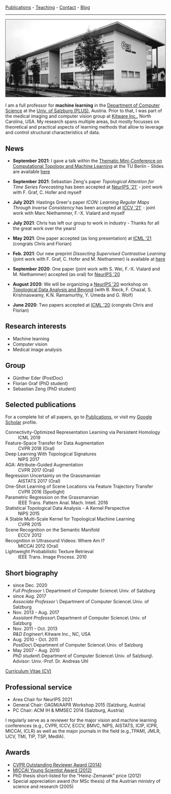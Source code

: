 <link href="//maxcdn.bootstrapcdn.com/font-awesome/4.2.0/css/font-awesome.min.css" rel="stylesheet">

[Publications](publications) - [Teaching](https://github.com/rkwitt/teaching) - [Contact](contact) - [Blog](blog)

* * *

![](uni.png)

I am a full professor for **machine learning** in the [Department of Computer Science](https://informatik.uni-salzburg.at/) at the
[Univ. of Salzburg (PLUS)](https://www.uni-salzburg.at/), Austria. Prior to that, I was part of the medical imaging and computer vision group at [Kitware Inc.](https://www.kitware.com/), North Carolina, USA. My research spans multiple areas, but mostly focusses on theoretical and practical aspects of learning methods that allow to leverage and control structural characteristics of data.

## News

- **September 2021**: I gave a talk within the [Thematic Mini-Conference on Computational Topology and Machine Learning](https://www3.math.tu-berlin.de/mathplus/TES-Summer2021/) at the TU Berlin - Slides are available [here](http://www.rkwitt.org/media/files/TUBerlin_270921.pdf)

- **September 2021**: Sebastian Zeng's paper *Topological Attention for Time Series Forecasting* has been accepted at [NeurIPS '21'](https://nips.cc/Conferences/2021/) - joint work with F. Graf, C. Hofer and myself   

- **July 2021**: Hastings Greer's paper *ICON: Learning Regular Maps Through Inverse Consistency* has been accepted at [ICCV '21'](http://iccv2021.thecvf.com/home) - joint work with Marc Niethammer, F.-X. Vialard and myself

- **July 2021**: Chris has left our group to work in industry - Thanks for all the great work over the years!

- **May 2021**: One paper accepted (as long presentation) at [ICML '21](https://icml.cc/) (congrats Chris and Florian)      

- **Feb. 2021**: Our new preprint *Dissecting Supervised Contrastive Learning* (joint work with F. Graf, C. Hofer and M. Niethammer) is available at [here](https://arxiv.org/abs/2102.08817)

- **September 2020**: One paper (joint work with S. Wei, F.-X. Vialard and M. Niethammer) accepted (as oral) for [NeurIPS '20](https://neurips.cc)

- **August 2020**: We will be organizing a [NeurIPS '20](https://nips.cc/Conferences/2020/) workshop on [Topological Data Analysis and Beyond](https://nips.cc/Conferences/2020/Schedule?showEvent=16159) (with B. Rieck, F. Chazal, S. Krishnaswamy, K.N. Ramamurthy, Y. Umeda and G. Wolf)

- **June 2020**: Two papers accepted at [ICML '20](https://icml.cc/Conferences/2020/) (congrats Chris and Florian)

## Research interests

- Machine learning
- Computer vision
- Medical image analysis

## Group

- Günther Eder (PostDoc)
- Florian Graf (PhD student)
- Sebastian Zeng (PhD student)

## Selected publications

For a complete list of all papers, go to [Publications](publications), or
visit my [Google Scholar](https://scholar.google.at/citations?user=sfGFi6UAAAAJ&hl=de) profile.


<dl>
<dt>
<a href="http://proceedings.mlr.press/v97/hofer19a.html">
<i class="fa fa-file-pdf-o" aria-hidden="true"></i></a>
Connectivity-Optimized Representation Learning via Persistent Homology</dt>
<dd>ICML 2019</dd>    

<dt>
<a href="http://openaccess.thecvf.com/content_cvpr_2018/papers/Liu_Feature_Space_Transfer_CVPR_2018_paper.pdf">
<i class="fa fa-file-pdf-o" aria-hidden="true"></i></a>
Feature-Space Transfer for Data Augmentation</dt>
<dd>CVPR 2018 (Oral)</dd>     

<dt>
<a href="https://arxiv.org/abs/1707.04041">
<i class="fa fa-file-pdf-o" aria-hidden="true"></i></a>
Deep Learning With Topological Signatures</dt>
<dd>NIPS 2017</dd>

<dt>
<a href="https://arxiv.org/abs/1612.02559">
<i class="fa fa-file-pdf-o" aria-hidden="true"></i></a>
AGA: Attribute-Guided Augmentation</dt>
<dd>CVPR 2017 (Oral)</dd>


<dt>
<a href="http://proceedings.mlr.press/v54/hong17b/hong17b.pdf">
<i class="fa fa-file-pdf-o" aria-hidden="true"></i></a>
Regression Uncertainty on the Grassmannian</dt>
<dd>AISTATS 2017 (Oral)</dd>


<dt>
<a href="http://openaccess.thecvf.com/content_cvpr_2016/papers/Kwitt_One-Shot_Learning_of_CVPR_2016_paper.pdf">
<i class="fa fa-file-pdf-o" aria-hidden="true"></i></a>
One-Shot Learning of Scene Locations via Feature Trajectory Transfer</dt>
<dd>CVPR 2016 (Spotlight)</dd>

<dt>
<a href="https://ieeexplore.ieee.org/document/7378521">
<i class="fa fa-file-pdf-o" aria-hidden="true"></i></a>  
Parametric Regression on the Grassmannian</dt>
<dd>IEEE Trans. Pattern Anal. Mach. Intell. 2016</dd>

<dt>
<a href="http://papers.nips.cc/paper/5887-statistical-topological-data-analysis-a-kernel-perspective">
<i class="fa fa-file-pdf-o" aria-hidden="true"></i></a>
Statistical Topological Data Analysis - A Kernel Perspective</dt>
<dd>NIPS 2015</dd>

<dt>
<a href="http://www.cv-foundation.org/openaccess/content_cvpr_2015/papers/Reininghaus_A_Stable_Multi-Scale_2015_CVPR_paper.pdf">
<i class="fa fa-file-pdf-o" aria-hidden="true"></i></a>
A Stable Multi-Scale Kernel for Topological Machine Learning</dt>
<dd>CVPR 2015</dd>

<dt>
<a href="http://www.cvpapers.com/papers/SceneRecognition-eccv2012.pdf">
<i class="fa fa-file-pdf-o" aria-hidden="true"></i></a>
Scene Recognition on the Semantic Manifold</dt>
<dd> ECCV 2012</dd>

<dt>
<a href="https://www.ncbi.nlm.nih.gov/pubmed/23286117">
<i class="fa fa-file-pdf-o" aria-hidden="true"></i></a>
Recognition in Ultrasound Videos: Where Am I?</dt>
<dd>MICCAI 2012 (Oral)</dd>

<dt>
<a href="https://ieeexplore.ieee.org/document/5238618">
<i class="fa fa-file-pdf-o" aria-hidden="true"></i></a>
Lightweight Probabilistic Texture Retrieval</dt>
<dd>IEEE Trans. Image Process. 2010</dd>
</dl>

## Short biography

- since Dec. 2020  
*Full Professor* \\
Department of Computer Science\\
Univ. of Salzburg
- since Aug. 2017  
*Associate Professor* \\
Department of Computer Science\\
Univ. of Salzburg
- Nov. 2013 - Aug. 2017  
*Assistant Professor*\\
Department of Computer Science\\
Univ. of Salzburg
- Nov. 2011 - Oct. 2013   
*R&D Engineer*\\
Kitware Inc., NC, USA
- Aug. 2010 - Oct. 2011   
*PostDoc*\\
Department of Computer Science\\
Univ. of Salzburg
- May 2007 - Aug. 2010  
*PhD student*\\
Department of Computer Science\\
Univ. of Salzburg\\
Advisor: Univ.-Prof. Dr. Andreas Uhl

[Curriculum Vitae (CV)](cv-kwitt.pdf)


## Professional service

- Area Chair for NeurIPS 2021
- General Chair: OAGM/AAPR Workshop 2015 (Salzburg, Austria)
- PC Chair: ACM IH & MMSEC 2014 (Salzburg, Austria)

I regularly serve as a reviewer for the major vision and machine learning
conferences (e.g., CVPR, ICCV, ECCV, BMVC, NIPS, AISTATS, ICIP, ICPR, MICCAI, ICLR) as
well as the major journals in the field (e.g.,TPAMI, JMLR, IJCV, TMI, TIP, TSP, MedIA).

## Awards

- [CVPR Outstanding Reviewer Award (2014)](http://www.pamitc.org/cvpr14/files/CVPR_2014_Pocket_Guide_Final.pdf)
- [MICCAI Young Scientist Award (2012)](http://www.miccai.org/about-miccai/awards/young-scientist-award/)
- PhD thesis short-listed for the "Heinz-Zemanek" price (2012)
- Special appreciation award (for MSc thesis) of the Austrian ministry of science and research (2005)

